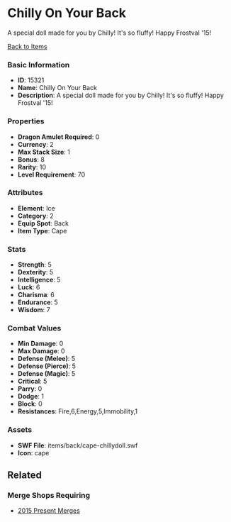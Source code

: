 # Chilly On Your Back

A special doll made for you by Chilly! It's so fluffy! Happy Frostval '15!

[Back to Items](../items.md)

### Basic Information

- **ID**: 15321
- **Name**: Chilly On Your Back
- **Description**: A special doll made for you by Chilly! It&#039;s so fluffy! Happy Frostval &#039;15!

### Properties

- **Dragon Amulet Required**: 0
- **Currency**: 2
- **Max Stack Size**: 1
- **Bonus**: 8
- **Rarity**: 10
- **Level Requirement**: 70

### Attributes

- **Element**: Ice
- **Category**: 2
- **Equip Spot**: Back
- **Item Type**: Cape

### Stats

- **Strength**: 5
- **Dexterity**: 5
- **Intelligence**: 5
- **Luck**: 6
- **Charisma**: 6
- **Endurance**: 5
- **Wisdom**: 7

### Combat Values

- **Min Damage**: 0
- **Max Damage**: 0
- **Defense (Melee)**: 5
- **Defense (Pierce)**: 5
- **Defense (Magic)**: 5
- **Critical**: 5
- **Parry**: 0
- **Dodge**: 1
- **Block**: 0
- **Resistances**: Fire,6,Energy,5,Immobility,1

### Assets

- **SWF File**: items/back/cape-chillydoll.swf
- **Icon**: cape

## Related

### Merge Shops Requiring

- [2015 Present Merges](../merge-shops/244-2015-present-merges.md)

